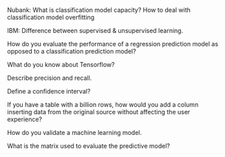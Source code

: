 Nubank:
What is classification model capacity?
How to deal with classification model overfitting

IBM:
Difference between supervised & unsupervised learning.  

How do you evaluate the performance of a regression prediction model as opposed to a classification prediction model?

What do you know about Tensorflow?  

Describe precision and recall.  

Define a confidence interval?

If you have a table with a billion rows, how would you add a column inserting data from the original source without affecting the user experience?

How do you validate a machine learning model.  


What is the matrix used to evaluate the predictive model?

